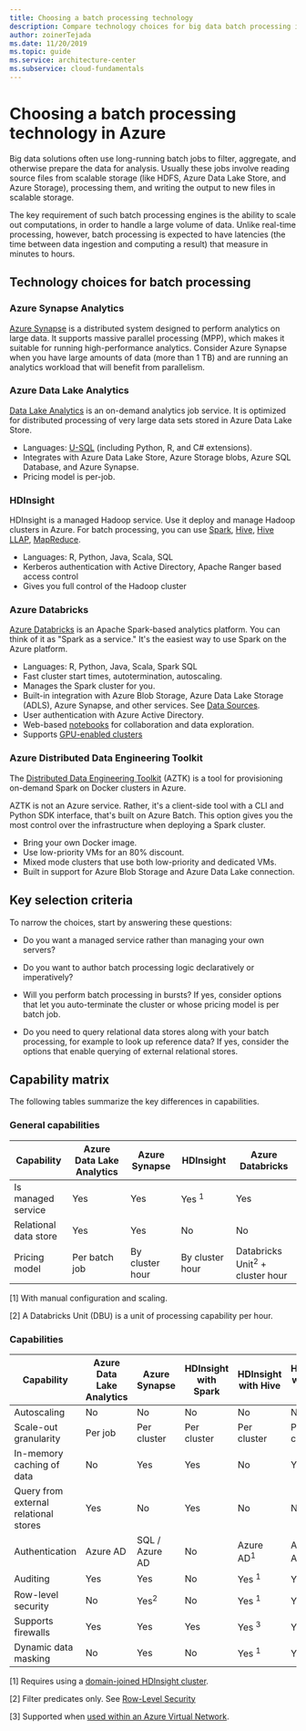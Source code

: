 ```yaml
---
title: Choosing a batch processing technology
description: Compare technology choices for big data batch processing in Azure, including key selection criteria and a capability matrix.
author: zoinerTejada
ms.date: 11/20/2019
ms.topic: guide
ms.service: architecture-center
ms.subservice: cloud-fundamentals
---
```


# Choosing a batch processing technology in Azure

Big data solutions often use long-running batch jobs to filter, aggregate, and otherwise prepare the data for analysis. Usually these jobs involve reading source files from scalable storage (like HDFS, Azure Data Lake Store, and Azure Storage), processing them, and writing the output to new files in scalable storage.

The key requirement of such batch processing engines is the ability to scale out computations, in order to handle a large volume of data. Unlike real-time processing, however, batch processing is expected to have latencies (the time between data ingestion and computing a result) that measure in minutes to hours.

## Technology choices for batch processing

### Azure Synapse Analytics

[Azure Synapse](https://docs.microsoft.com/azure/sql-data-warehouse/) is a distributed system designed to perform analytics on large data. It supports massive parallel processing (MPP), which makes it suitable for running high-performance analytics. Consider Azure Synapse when you have large amounts of data (more than 1 TB) and are running an analytics workload that will benefit from parallelism.

### Azure Data Lake Analytics

[Data Lake Analytics](https://docs.microsoft.com/azure/data-lake-analytics/data-lake-analytics-overview) is an on-demand analytics job service. It is optimized for distributed processing of very large data sets stored in Azure Data Lake Store.

- Languages: [U-SQL](https://docs.microsoft.com/azure/data-lake-analytics/data-lake-analytics-u-sql-get-started) (including Python, R, and C# extensions).
- Integrates with Azure Data Lake Store, Azure Storage blobs, Azure SQL Database, and Azure Synapse.
- Pricing model is per-job.

### HDInsight

HDInsight is a managed Hadoop service. Use it deploy and manage Hadoop clusters in Azure. For batch processing, you can use [Spark](https://docs.microsoft.com/azure/hdinsight/spark/apache-spark-overview), [Hive](https://docs.microsoft.com/azure/hdinsight/hadoop/hdinsight-use-hive), [Hive LLAP](https://docs.microsoft.com/azure/hdinsight/interactive-query/apache-interactive-query-get-started), [MapReduce](https://docs.microsoft.com/azure/hdinsight/hadoop/hdinsight-use-mapreduce).

- Languages: R, Python, Java, Scala, SQL
- Kerberos authentication with Active Directory, Apache Ranger based access control
- Gives you full control of the Hadoop cluster

### Azure Databricks

[Azure Databricks](https://docs.microsoft.com/azure/azure-databricks/) is an Apache Spark-based analytics platform. You can think of it as "Spark as a service." It's the easiest way to use Spark on the Azure platform.

- Languages: R, Python, Java, Scala, Spark SQL
- Fast cluster start times, autotermination, autoscaling.
- Manages the Spark cluster for you.
- Built-in integration with Azure Blob Storage, Azure Data Lake Storage (ADLS), Azure Synapse, and other services. See [Data Sources](https://docs.azuredatabricks.net/data/data-sources/index.html#data-sources).
- User authentication with Azure Active Directory.
- Web-based [notebooks](https://docs.azuredatabricks.net/notebooks/index.html#notebooks) for collaboration and data exploration.
- Supports [GPU-enabled clusters](https://docs.azuredatabricks.net/clusters/gpu.html#gpu-enabled-clusters)

### Azure Distributed Data Engineering Toolkit

The [Distributed Data Engineering Toolkit](https://github.com/azure/aztk) (AZTK) is a tool for provisioning on-demand Spark on Docker clusters in Azure.

AZTK is not an Azure service. Rather, it's a client-side tool with a CLI and Python SDK interface, that's built on Azure Batch. This option gives you the most control over the infrastructure when deploying a Spark cluster.

- Bring your own Docker image.
- Use low-priority VMs for an 80% discount.
- Mixed mode clusters that use both low-priority and dedicated VMs.
- Built in support for Azure Blob Storage and Azure Data Lake connection.

## Key selection criteria

To narrow the choices, start by answering these questions:

- Do you want a managed service rather than managing your own servers?

- Do you want to author batch processing logic declaratively or imperatively?

- Will you perform batch processing in bursts? If yes, consider options that let you auto-terminate the cluster or whose pricing model is per batch job.

- Do you need to query relational data stores along with your batch processing, for example to look up reference data? If yes, consider the options that enable querying of external relational stores.

## Capability matrix

The following tables summarize the key differences in capabilities.

### General capabilities

<!-- markdownlint-disable MD033 -->

| Capability | Azure Data Lake Analytics | Azure Synapse | HDInsight | Azure Databricks |
| --- | --- | --- | --- | --- |
| Is managed service | Yes | Yes | Yes <sup>1</sup> | Yes |
| Relational data store | Yes | Yes | No | No |
| Pricing model | Per batch job | By cluster hour | By cluster hour | Databricks Unit<sup>2</sup> + cluster hour |

[1] With manual configuration and scaling.

[2] A Databricks Unit (DBU) is a unit of processing capability per hour.

### Capabilities

| Capability | Azure Data Lake Analytics | Azure Synapse | HDInsight with Spark | HDInsight with Hive | HDInsight with Hive LLAP | Azure Databricks |
| --- | --- | --- | --- | --- | --- | --- |
| Autoscaling | No | No | No | No | No | Yes |
| Scale-out granularity  | Per job | Per cluster | Per cluster | Per cluster | Per cluster | Per cluster |
| In-memory caching of data | No | Yes | Yes | No | Yes | Yes |
| Query from external relational stores | Yes | No | Yes | No | No | Yes |
| Authentication  | Azure AD | SQL / Azure AD | No | Azure AD<sup>1</sup> | Azure AD<sup>1</sup> | Azure AD |
| Auditing  | Yes | Yes | No | Yes <sup>1</sup> | Yes <sup>1</sup> | Yes |
| Row-level security | No | Yes<sup>2</sup> | No | Yes <sup>1</sup> | Yes <sup>1</sup> | No |
| Supports firewalls | Yes | Yes | Yes | Yes <sup>3</sup> | Yes <sup>3</sup> | No |
| Dynamic data masking | No | Yes | No | Yes <sup>1</sup> | Yes <sup>1</sup> | No |

<!-- markdownlint-enable MD033 -->

[1] Requires using a [domain-joined HDInsight cluster](https://docs.microsoft.com/azure/hdinsight/domain-joined/apache-domain-joined-introduction).

[2] Filter predicates only. See [Row-Level Security](https://docs.microsoft.com/sql/relational-databases/security/row-level-security)

[3] Supported when [used within an Azure Virtual Network](https://docs.microsoft.com/azure/hdinsight/hdinsight-extend-hadoop-virtual-network).
